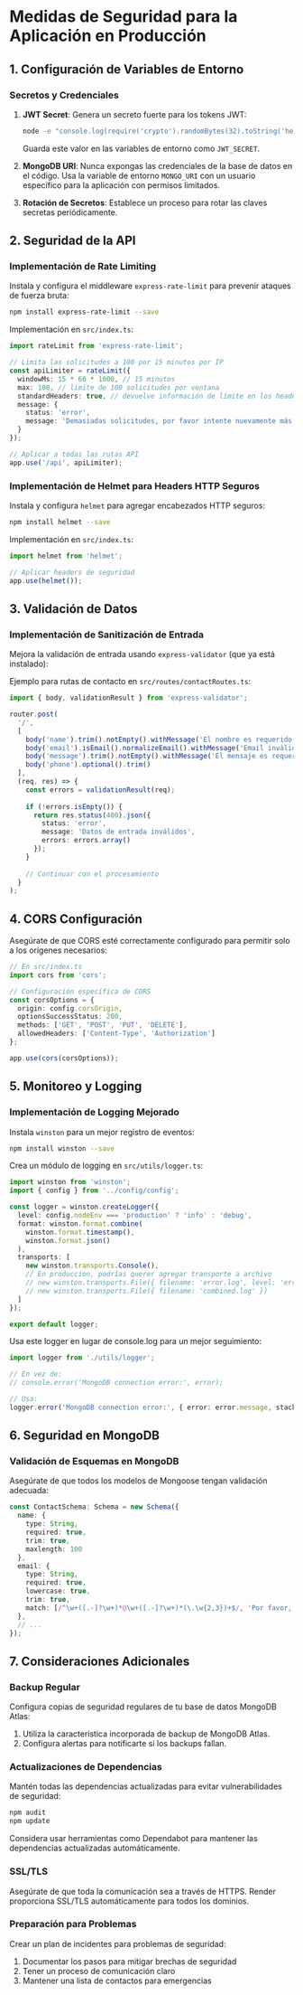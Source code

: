 # Medidas de Seguridad para la Aplicación en Producción

## 1. Configuración de Variables de Entorno

### Secretos y Credenciales
1. **JWT Secret**: Genera un secreto fuerte para los tokens JWT:
   ```bash
   node -e "console.log(require('crypto').randomBytes(32).toString('hex'))"
   ```
   Guarda este valor en las variables de entorno como `JWT_SECRET`.

2. **MongoDB URI**: Nunca expongas las credenciales de la base de datos en el código. 
   Usa la variable de entorno `MONGO_URI` con un usuario específico para la aplicación con permisos limitados.

3. **Rotación de Secretos**: Establece un proceso para rotar las claves secretas periódicamente.

## 2. Seguridad de la API

### Implementación de Rate Limiting

Instala y configura el middleware `express-rate-limit` para prevenir ataques de fuerza bruta:

```bash
npm install express-rate-limit --save
```

Implementación en `src/index.ts`:

```typescript
import rateLimit from 'express-rate-limit';

// Limita las solicitudes a 100 por 15 minutos por IP
const apiLimiter = rateLimit({
  windowMs: 15 * 60 * 1000, // 15 minutos
  max: 100, // límite de 100 solicitudes por ventana
  standardHeaders: true, // devuelve información de límite en los headers `RateLimit-*`
  message: {
    status: 'error',
    message: 'Demasiadas solicitudes, por favor intente nuevamente más tarde.'
  }
});

// Aplicar a todas las rutas API
app.use('/api', apiLimiter);
```

### Implementación de Helmet para Headers HTTP Seguros

Instala y configura `helmet` para agregar encabezados HTTP seguros:

```bash
npm install helmet --save
```

Implementación en `src/index.ts`:

```typescript
import helmet from 'helmet';

// Aplicar headers de seguridad
app.use(helmet());
```

## 3. Validación de Datos

### Implementación de Sanitización de Entrada

Mejora la validación de entrada usando `express-validator` (que ya está instalado):

Ejemplo para rutas de contacto en `src/routes/contactRoutes.ts`:

```typescript
import { body, validationResult } from 'express-validator';

router.post(
  '/', 
  [
    body('name').trim().notEmpty().withMessage('El nombre es requerido'),
    body('email').isEmail().normalizeEmail().withMessage('Email inválido'),
    body('message').trim().notEmpty().withMessage('El mensaje es requerido'),
    body('phone').optional().trim()
  ],
  (req, res) => {
    const errors = validationResult(req);
    
    if (!errors.isEmpty()) {
      return res.status(400).json({ 
        status: 'error', 
        message: 'Datos de entrada inválidos',
        errors: errors.array() 
      });
    }
    
    // Continuar con el procesamiento
  }
);
```

## 4. CORS Configuración

Asegúrate de que CORS esté correctamente configurado para permitir solo a los orígenes necesarios:

```typescript
// En src/index.ts
import cors from 'cors';

// Configuración específica de CORS
const corsOptions = {
  origin: config.corsOrigin,
  optionsSuccessStatus: 200,
  methods: ['GET', 'POST', 'PUT', 'DELETE'],
  allowedHeaders: ['Content-Type', 'Authorization']
};

app.use(cors(corsOptions));
```

## 5. Monitoreo y Logging

### Implementación de Logging Mejorado

Instala `winston` para un mejor registro de eventos:

```bash
npm install winston --save
```

Crea un módulo de logging en `src/utils/logger.ts`:

```typescript
import winston from 'winston';
import { config } from '../config/config';

const logger = winston.createLogger({
  level: config.nodeEnv === 'production' ? 'info' : 'debug',
  format: winston.format.combine(
    winston.format.timestamp(),
    winston.format.json()
  ),
  transports: [
    new winston.transports.Console(),
    // En producción, podrías querer agregar transporte a archivo
    // new winston.transports.File({ filename: 'error.log', level: 'error' }),
    // new winston.transports.File({ filename: 'combined.log' })
  ]
});

export default logger;
```

Usa este logger en lugar de console.log para un mejor seguimiento:

```typescript
import logger from './utils/logger';

// En vez de:
// console.error('MongoDB connection error:', error);

// Usa:
logger.error('MongoDB connection error:', { error: error.message, stack: error.stack });
```

## 6. Seguridad en MongoDB

### Validación de Esquemas en MongoDB

Asegúrate de que todos los modelos de Mongoose tengan validación adecuada:

```typescript
const ContactSchema: Schema = new Schema({
  name: { 
    type: String, 
    required: true,
    trim: true,
    maxlength: 100 
  },
  email: { 
    type: String, 
    required: true,
    lowercase: true,
    trim: true,
    match: [/^\w+([.-]?\w+)*@\w+([.-]?\w+)*(\.\w{2,3})+$/, 'Por favor, ingresa un email válido']
  },
  // ...
});
```

## 7. Consideraciones Adicionales

### Backup Regular

Configura copias de seguridad regulares de tu base de datos MongoDB Atlas:

1. Utiliza la característica incorporada de backup de MongoDB Atlas.
2. Configura alertas para notificarte si los backups fallan.

### Actualizaciones de Dependencias

Mantén todas las dependencias actualizadas para evitar vulnerabilidades de seguridad:

```bash
npm audit
npm update
```

Considera usar herramientas como Dependabot para mantener las dependencias actualizadas automáticamente.

### SSL/TLS

Asegúrate de que toda la comunicación sea a través de HTTPS. Render proporciona SSL/TLS automáticamente para todos los dominios.

### Preparación para Problemas

Crear un plan de incidentes para problemas de seguridad:
1. Documentar los pasos para mitigar brechas de seguridad
2. Tener un proceso de comunicación claro
3. Mantener una lista de contactos para emergencias